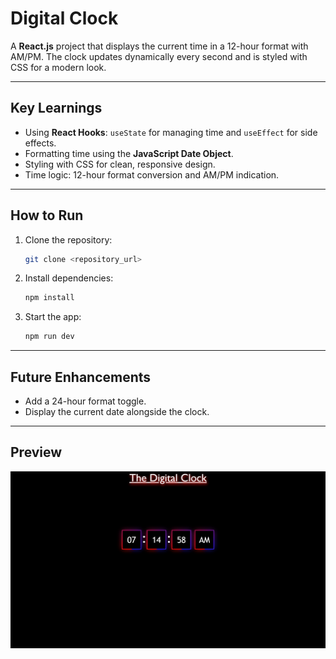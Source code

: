 # Digital Clock

A **React.js** project that displays the current time in a 12-hour format with AM/PM. The clock updates dynamically every second and is styled with CSS for a modern look.

---

## Key Learnings

- Using **React Hooks**: `useState` for managing time and `useEffect` for side effects.
- Formatting time using the **JavaScript Date Object**.
- Styling with CSS for clean, responsive design.
- Time logic: 12-hour format conversion and AM/PM indication.

---

## How to Run

1. Clone the repository:
   ```bash
   git clone <repository_url>
   ```
2. Install dependencies:
   ```bash
   npm install
   ```
3. Start the app:
   ```bash
   npm run dev
   ```

---

## Future Enhancements

- Add a 24-hour format toggle.
- Display the current date alongside the clock.

---

## Preview

![Digital Clock Preview](./public/Preview.png)
